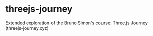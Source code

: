 # threejs-journey
Extended exploration of the Bruno Simon's course: Three.js Journey (threejs-journey.xyz)
